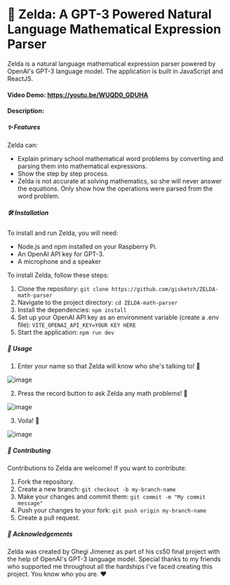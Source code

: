 # 🧝 Zelda: A GPT-3 Powered Natural Language Mathematical Expression Parser

Zelda is a natural language mathematical expression parser powered by OpenAI's GPT-3 language model. The application is built in JavaScript and ReactJS.

#### Video Demo: https://youtu.be/WUQD0_GDUHA

#### Description:

##### ✨ Features

Zelda can:

- Explain primary school mathematical word problems by converting and parsing them into mathematical expressions.
- Show the step by step process.
- Zelda is not accurate at solving mathematics, so she will never answer the equations. Only show how the operations were parsed from the word problem.

##### 🛠️ Installation

To install and run Zelda, you will need:

- Node.js and npm installed on your Raspberry Pi.
- An OpenAI API key for GPT-3.
- A microphone and a speaker

To install Zelda, follow these steps:

1. Clone the repository: `git clone https://github.com/gisketch/ZELDA-math-parser`
2. Navigate to the project directory: `cd ZELDA-math-parser`
3. Install the dependencies: `npm install`
4. Set up your OpenAI API key as an environment variable (create a .env file): `VITE_OPENAI_API_KEY=YOUR KEY HERE`
5. Start the application: `npm run dev`

##### 🚀 Usage

1. Enter your name so that Zelda will know who she's talking to! 👋

![image](https://user-images.githubusercontent.com/78424395/224638510-438fda13-5082-42ce-aa18-05c7c7436726.png)

2. Press the record button to ask Zelda any math problems! 🎤

![image](https://user-images.githubusercontent.com/78424395/224638748-3edd0056-d813-4fb0-90ca-3434fc8271b5.png)

3. Voila! 🎉

![image](https://user-images.githubusercontent.com/78424395/224638821-437a5f6b-69c0-409b-88c3-26ec2bf964f2.png)

##### 🤝 Contributing

Contributions to Zelda are welcome! If you want to contribute:

1. Fork the repository.
2. Create a new branch: `git checkout -b my-branch-name`
3. Make your changes and commit them: `git commit -m "My commit message"`
4. Push your changes to your fork: `git push origin my-branch-name`
5. Create a pull request.

##### 🙏 Acknowledgements

Zelda was created by Ghegi Jimenez as part of his cs50 final project with the help of OpenAI's GPT-3 language model. Special thanks to my friends who supported me throughout all the hardships I've faced creating this project. You know who you are. ❤️
